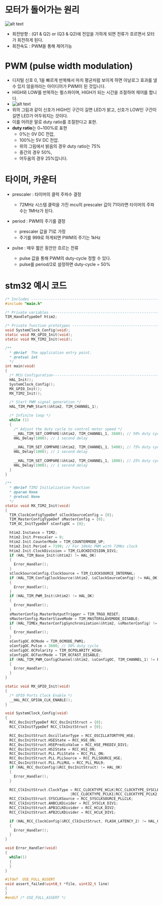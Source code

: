 # 모터가 돌어가는 원리
![alt text](image.png)
- 회전방향 : (Q1 & Q2) or (Q3 & Q2)에 전압을 가하게 되면 전류가 흐르면서 모터가 회전하게 된다. 
- 회전속도 : PWM을 통해 제어가능

# PWM (pulse width modulation)
- 디지털 신호 0, 1을 빠르게 반복해서 마치 평균처럼 보이게 하면 아날로그 효과를 낼 수 있지 않을까라는 아이디어가 PWM이 된 것입니다. 
- HIGH와 LOW를 반복하는 펄스파이며, HIGH가 되는 시간을 조절하여 제어를 합니다. 
- ![alt text](image-1.png)
- 위의 그림과 같이 신호가 HIGH인 구간이 길면 LED가 밝고, 신호가 LOW인 구간이 길면 LED가 어두워지는 것이다. 
- 이를 어려운 말로 duty ratio를 조절한다고 표현. 
- **duty ratio**는 0~100%로 표현
    - 0%는 0V DC 전압, 
    - 100%는 5V DC 전압. 
    - 위의 그림에서 밝음의 경우 duty ratio는 75% 
    - 중간의 경우 50%, 
    - 어두움의 경우 25%입니다.

# 타이머, 카운터
- prescaler : 타이머의 클럭 주파수 결정
    - 72MHz 시스템 클럭을 가진 mcu의 prescaler 값이 71이라면 타이머의 주파수는 1MHz가 된다.

- period : PWM의 주기를 결정
    - prescaler 값을 71로 가정
    - 주기를 999로 하게되면 PWM의 주기는 1kHz 

- pulse : 매우 짧은 동안만 흐르는 전류
    - pulse 값을 통해 PWM의 duty-cycle 정할 수 있다.
    - pulse를 period/2로 설정하면 duty-cycle = 50%


# stm32 예시 코드
```c
/* Includes ------------------------------------------------------------------*/
#include "main.h"

/* Private variables ---------------------------------------------------------*/
TIM_HandleTypeDef htim2;

/* Private function prototypes -----------------------------------------------*/
void SystemClock_Config(void);
static void MX_GPIO_Init(void);
static void MX_TIM2_Init(void);

/**
  * @brief  The application entry point.
  * @retval int
  */
int main(void)
{
  /* MCU Configuration--------------------------------------------------------*/
  HAL_Init();
  SystemClock_Config();
  MX_GPIO_Init();
  MX_TIM2_Init();

  /* Start PWM signal generation */
  HAL_TIM_PWM_Start(&htim2, TIM_CHANNEL_1);

  /* Infinite loop */
  while (1)
  {
    /* Adjust the duty cycle to control motor speed */
    __HAL_TIM_SET_COMPARE(&htim2, TIM_CHANNEL_1, 3600); // 50% duty cycle
    HAL_Delay(1000); // 1 second delay
    
    __HAL_TIM_SET_COMPARE(&htim2, TIM_CHANNEL_1, 5400); // 75% duty cycle
    HAL_Delay(1000); // 1 second delay
    
    __HAL_TIM_SET_COMPARE(&htim2, TIM_CHANNEL_1, 1800); // 25% duty cycle
    HAL_Delay(1000); // 1 second delay
  }
}

/**
  * @brief TIM2 Initialization Function
  * @param None
  * @retval None
  */
static void MX_TIM2_Init(void)
{
  TIM_ClockConfigTypeDef sClockSourceConfig = {0};
  TIM_MasterConfigTypeDef sMasterConfig = {0};
  TIM_OC_InitTypeDef sConfigOC = {0};

  htim2.Instance = TIM2;
  htim2.Init.Prescaler = 0;
  htim2.Init.CounterMode = TIM_COUNTERMODE_UP;
  htim2.Init.Period = 7199; // For 10kHz PWM with 72MHz clock
  htim2.Init.ClockDivision = TIM_CLOCKDIVISION_DIV1;
  if (HAL_TIM_Base_Init(&htim2) != HAL_OK)
  {
    Error_Handler();
  }
  sClockSourceConfig.ClockSource = TIM_CLOCKSOURCE_INTERNAL;
  if (HAL_TIM_ConfigClockSource(&htim2, &sClockSourceConfig) != HAL_OK)
  {
    Error_Handler();
  }
  if (HAL_TIM_PWM_Init(&htim2) != HAL_OK)
  {
    Error_Handler();
  }
  sMasterConfig.MasterOutputTrigger = TIM_TRGO_RESET;
  sMasterConfig.MasterSlaveMode = TIM_MASTERSLAVEMODE_DISABLE;
  if (HAL_TIMEx_MasterConfigSynchronization(&htim2, &sMasterConfig) != HAL_OK)
  {
    Error_Handler();
  }
  sConfigOC.OCMode = TIM_OCMODE_PWM1;
  sConfigOC.Pulse = 3600; // 50% duty cycle
  sConfigOC.OCPolarity = TIM_OCPOLARITY_HIGH;
  sConfigOC.OCFastMode = TIM_OCFAST_DISABLE;
  if (HAL_TIM_PWM_ConfigChannel(&htim2, &sConfigOC, TIM_CHANNEL_1) != HAL_OK)
  {
    Error_Handler();
  }
}

static void MX_GPIO_Init(void)
{
  /* GPIO Ports Clock Enable */
  __HAL_RCC_GPIOA_CLK_ENABLE();
}

void SystemClock_Config(void)
{
  RCC_OscInitTypeDef RCC_OscInitStruct = {0};
  RCC_ClkInitTypeDef RCC_ClkInitStruct = {0};

  RCC_OscInitStruct.OscillatorType = RCC_OSCILLATORTYPE_HSE;
  RCC_OscInitStruct.HSEState = RCC_HSE_ON;
  RCC_OscInitStruct.HSEPredivValue = RCC_HSE_PREDIV_DIV1;
  RCC_OscInitStruct.HSIState = RCC_HSI_ON;
  RCC_OscInitStruct.PLL.PLLState = RCC_PLL_ON;
  RCC_OscInitStruct.PLL.PLLSource = RCC_PLLSOURCE_HSE;
  RCC_OscInitStruct.PLL.PLLMUL = RCC_PLL_MUL9;
  if (HAL_RCC_OscConfig(&RCC_OscInitStruct) != HAL_OK)
  {
    Error_Handler();
  }

  RCC_ClkInitStruct.ClockType = RCC_CLOCKTYPE_HCLK|RCC_CLOCKTYPE_SYSCLK
                              |RCC_CLOCKTYPE_PCLK1|RCC_CLOCKTYPE_PCLK2;
  RCC_ClkInitStruct.SYSCLKSource = RCC_SYSCLKSOURCE_PLLCLK;
  RCC_ClkInitStruct.AHBCLKDivider = RCC_SYSCLK_DIV1;
  RCC_ClkInitStruct.APB1CLKDivider = RCC_HCLK_DIV2;
  RCC_ClkInitStruct.APB2CLKDivider = RCC_HCLK_DIV1;

  if (HAL_RCC_ClockConfig(&RCC_ClkInitStruct, FLASH_LATENCY_2) != HAL_OK)
  {
    Error_Handler();
  }
}

void Error_Handler(void)
{
  while(1) 
  {
  }
}

#ifdef  USE_FULL_ASSERT
void assert_failed(uint8_t *file, uint32_t line)
{ 
}
#endif /* USE_FULL_ASSERT */
```